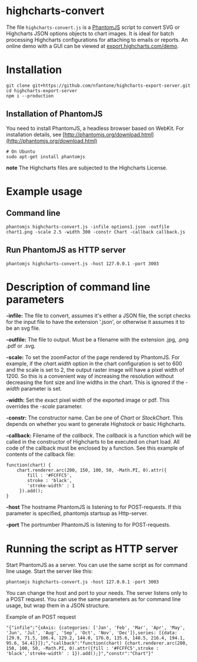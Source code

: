 # highcharts-convert
The file `highcharts-convert.js` is a [PhantomJS](http://phantomjs.org/) script to convert SVG or Highcharts JSON options objects to chart images. It is ideal for batch processing Highcharts configurations for attaching to emails or reports. An online demo with a GUI can be viewed at [export.highcharts.com/demo](http://export.highcharts.com/demo).

# Installation

```
git clone git+https://github.com/nfantone/highcharts-export-server.git
cd highcharts-export-server
npm i --production
```

## Installation of PhantomJS
You need to install PhantomJS, a headless browser based on WebKit. For installation details, see [http://phantomjs.org/download.html](http://phantomjs.org/download.html)

```
# On Ubuntu
sudo apt-get install phantomjs
```

**note**  The Highcharts files are subjected to the Highcharts License.

# Example usage
## Command line

```
phantomjs highcharts-convert.js -infile options1.json -outfile chart1.png -scale 2.5 -width 300 -constr Chart -callback callback.js
```

## Run PhantomJS as HTTP server

```
phantomjs highcharts-convert.js -host 127.0.0.1 -port 3003
```

# Description of command line parameters
**-infile:** The file to convert, assumes it's either a JSON file, the script checks for the input file to have the extension '.json', or otherwise it assumes it to be an svg file.

**-outfile:** The file to output. Must be a filename with the extension .jpg, .png .pdf or .svg.

**-scale:** To set the zoomFactor of the page rendered by PhantomJS. For example, if the _chart.width_ option in the chart configuration is set to 600 and the scale is set to 2, the output raster image will have a pixel width of 1200. So this is a convenient way of increasing the resolution without decreasing the font size and line widths in the chart. This is ignored if the _-width_ parameter is set.

**-width:** Set the exact pixel width of the exported image or pdf. This overrides the _-scale_ parameter.

**-constr:** The constructor name. Can be one of _Chart_ or _StockChart_. This depends on whether you want to generate Highstock or basic Highcharts.

**-callback:** Filename of the _callback_. The _callback_ is a function which will be called in the constructor of Highcharts to be executed on chart load. All code of the callback must be enclosed by a function. See this example of contents of the callback file:

```
function(chart) {
    chart.renderer.arc(200, 150, 100, 50, -Math.PI, 0).attr({
        fill : '#FCFFC5',
        stroke : 'black',
        'stroke-width' : 1
     }).add();
}
```

**-host** The hostname PhantomJS is listening to for POST-requests. If this parameter is specified, phantomjs startsup as Http-server.

**-port** The portnumber PhantomJS is listening to for POST-requests.

# Running the script as HTTP server
Start PhantomJS as a server. You can use the same script as for command line usage. Start the server like this:

```
phantomjs highcharts-convert.js -host 127.0.0.1 -port 3003
```

You can change the host and port to your needs. The server listens only to a POST request. You can use the same parameters as for command line usage, but wrap them in a JSON structure.

Example of an POST request

```
"{"infile":"{xAxis: {categories: ['Jan', 'Feb', 'Mar', 'Apr', 'May', 'Jun', 'Jul', 'Aug', 'Sep', 'Oct', 'Nov', 'Dec']},series: [{data: [29.9, 71.5, 106.4, 129.2, 144.0, 176.0, 135.6, 148.5, 216.4, 194.1, 95.6, 54.4]}]};","callback":"function(chart) {chart.renderer.arc(200, 150, 100, 50, -Math.PI, 0).attr({fill : '#FCFFC5',stroke : 'black','stroke-width' : 1}).add();}","constr":"Chart"}"
```

